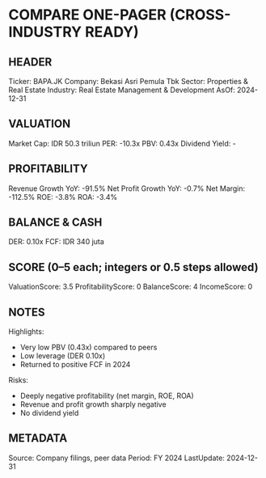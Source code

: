 # COMPARE ONE-PAGER (CROSS-INDUSTRY READY)

## HEADER
Ticker: BAPA.JK
Company: Bekasi Asri Pemula Tbk
Sector: Properties & Real Estate
Industry: Real Estate Management & Development
AsOf: 2024-12-31

## VALUATION
Market Cap: IDR 50.3 triliun
PER: -10.3x
PBV: 0.43x
Dividend Yield: -

## PROFITABILITY
Revenue Growth YoY: -91.5%
Net Profit Growth YoY: -0.7%
Net Margin: -112.5%
ROE: -3.8%
ROA: -3.4%

## BALANCE & CASH
DER: 0.10x
FCF: IDR 340 juta

## SCORE (0–5 each; integers or 0.5 steps allowed)
ValuationScore: 3.5
ProfitabilityScore: 0
BalanceScore: 4
IncomeScore: 0

## NOTES
Highlights:
- Very low PBV (0.43x) compared to peers
- Low leverage (DER 0.10x)
- Returned to positive FCF in 2024

Risks:
- Deeply negative profitability (net margin, ROE, ROA)
- Revenue and profit growth sharply negative
- No dividend yield

## METADATA
Source: Company filings, peer data
Period: FY 2024
LastUpdate: 2024-12-31